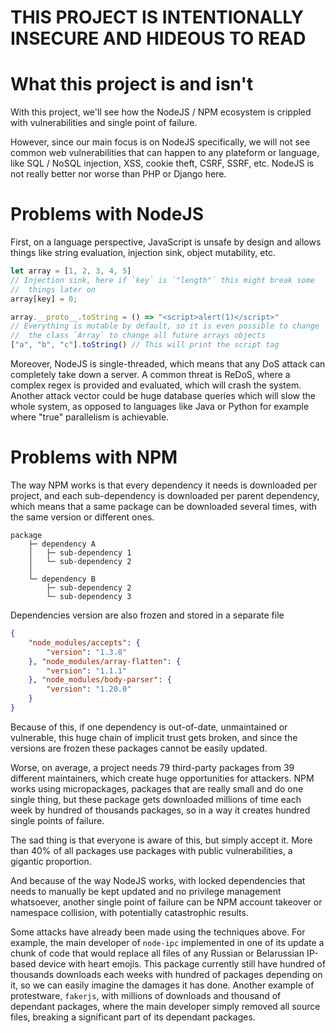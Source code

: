 # THIS PROJECT IS INTENTIONALLY INSECURE AND HIDEOUS TO READ

# What this project is and isn't

With this project, we'll see how the NodeJS / NPM ecosystem is crippled
with vulnerabilities and single point of failure.

However, since our main focus is on NodeJS specifically, we will not see
common web vulnerabilities that can happen to any plateform or language,
like SQL / NoSQL injection, XSS, cookie theft, CSRF, SSRF, etc. NodeJS
is not really better nor worse than PHP or Django here.

# Problems with NodeJS

First, on a language perspective, JavaScript is unsafe by design and
allows things like string evaluation, injection sink, object mutability,
etc.

```js
let array = [1, 2, 3, 4, 5]
// Injection sink, here if `key` is `"length"` this might break some
//  things later on
array[key] = 0;

array.__proto__.toString = () => "<script>alert(1)</script>"
// Everything is mutable by default, so it is even possible to change
//  the class `Array` to change all future arrays objects
["a", "b", "c"].toString() // This will print the script tag
```

Moreover, NodeJS is single-threaded, which means that any DoS attack can
completely take down a server. A common threat is ReDoS, where a complex
regex is provided and evaluated, which will crash the system. Another
attack vector could be huge database queries which will slow the whole
system, as opposed to languages like Java or Python for example where
"true" parallelism is achievable.

# Problems with NPM

The way NPM works is that every dependency it needs is downloaded per
project, and each sub-dependency is downloaded per parent dependency,
which means that a same package can be downloaded several times, with
the same version or different ones.

```
package
    ├─ dependency A
    │   ├─ sub-dependency 1
    │   └─ sub-dependency 2
    │
    └─ dependency B
        ├─ sub-dependency 2
        └─ sub-dependency 3
```

Dependencies version are also frozen and stored in a separate file

```json
{
    "node_modules/accepts": {
        "version": "1.3.8"
    }, "node_modules/array-flatten": {
        "version": "1.1.1"
    }, "node_modules/body-parser": {
        "version": "1.20.0"
    }
}
```

Because of this, if one dependency is out-of-date, unmaintained or
vulnerable, this huge chain of implicit trust gets broken, and since the
versions are frozen these packages cannot be easily updated.

Worse, on average, a project needs 79 third-party packages from 39
different maintainers, which create huge opportunities for attackers.
NPM works using micropackages, packages that are really small and do one
single thing, but these package gets downloaded millions of time each
week by hundred of thousands packages, so in a way it creates hundred
single points of failure.

The sad thing is that everyone is aware of this, but simply accept it.
More than 40% of all packages use packages with public vulnerabilities,
a gigantic proportion.

And because of the way NodeJS works, with locked dependencies that needs
to manually be kept updated and no privilege management whatsoever,
another single point of failure can be NPM account takeover or namespace
collision, with potentially catastrophic results.

Some attacks have already been made using the techniques above. For
example, the main developer of `node-ipc` implemented in one of its
update a chunk of code that would replace all files of any Russian or
Belarussian IP-based device with heart emojis. This package currently
still have hundred of thousands downloads each weeks with hundred of
packages depending on it, so we can easily imagine the damages it has
done. Another example of protestware, `fakerjs`, with millions of
downloads and thousand of dependant packages, where the main developer
simply removed all source files, breaking a significant part of its
dependant packages.
